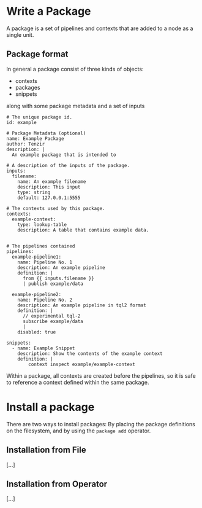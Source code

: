 # Write a Package

A package is a set of pipelines and contexts that are added to a node as
a single unit.


## Package format


In general a package consist of three kinds of objects:

 - contexts
 - packages
 - snippets

along with some package metadata and a set of inputs


```(yaml)
# The unique package id.
id: example

# Package Metadata (optional)
name: Example Package
author: Tenzir
description: |
  An example package that is intended to 

# A description of the inputs of the package.
inputs:
  filename:
    name: An example filename
    description: This input
    type: string
    default: 127.0.0.1:5555

# The contexts used by this package.
contexts:
  example-context:
    type: lookup-table
    description: A table that contains example data.


# The pipelines contained
pipelines:
  example-pipeline1:
    name: Pipeline No. 1
    description: An example pipeline
    definition: |
      from {{ inputs.filename }}
      | publish example/data

  example-pipeline2:
    name: Pipeline No. 2
    description: An example pipeline in tql2 format
    definition: |
      // experimental tql-2
      subscribe example/data
      | 
    disabled: true

snippets:
  - name: Example Snippet
    description: Show the contents of the example context
    definition: |
        context inspect example/example-context

```

Within a package, all contexts are created before the pipelines, so it is safe to
reference a context defined within the same package.


# Install a package

There are two ways to install packages: By placing the package definitions on the filesystem,
and by using the `package add` operator.

## Installation from File

[...]

## Installation from Operator

[...]
